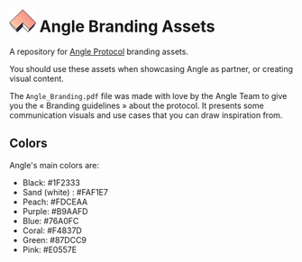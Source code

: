 # <img src="./2_protocol-icon-only/3-fill/SVG/angle-mark-topview-1.svg" alt="Angle Branding Assets" height="40px"> Angle Branding Assets

A repository for [Angle Protocol](https://angle.money) branding assets.

You should use these assets when showcasing Angle as partner, or creating visual content.

The `Angle_Branding.pdf` file was made with love by the Angle Team to give you the « Branding guidelines » about the protocol. It presents some communication visuals and use cases that you can draw inspiration from.

## Colors

Angle's main colors are: 
- Black: #1F2333
- Sand (white) : #FAF1E7
- Peach: #FDCEAA
- Purple: #B9AAFD
- Blue: #76A0FC
- Coral: #F4837D
- Green: #87DCC9
- Pink: #E0557E
